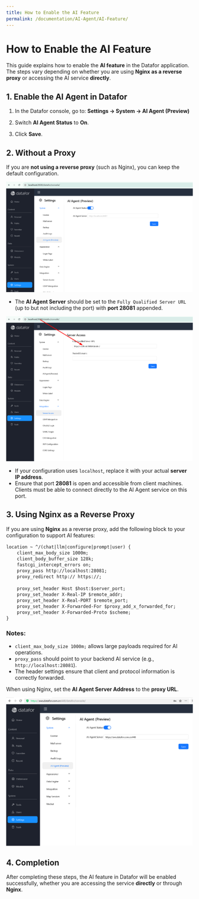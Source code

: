 ```yaml
---
title: How to Enable the AI Feature
permalink: /documentation/AI-Agent/AI-Feature/
---
```

# How to Enable the AI Feature

This guide explains how to enable the **AI feature** in the Datafor application. The steps vary depending on whether you are using **Nginx as a reverse proxy** or accessing the AI service **directly**.

## 1. Enable the AI Agent in Datafor

1. In the Datafor console, go to:
   **Settings → System → AI Agent (Preview)**

2. Switch **AI Agent Status** to **On**.

3. Click **Save**.

## 2. Without a Proxy

If you are **not using a reverse proxy** (such as Nginx), you can keep the default configuration.

<div align="left"><img src="./images/default.png" /></div>  

* The **AI Agent Server** should be set to the `Fully Qualified Server URL` (up to but not including the port) with **port 28081** appended.

<div align="left"><img src="./images/site.png" /></div>  

* If your configuration uses `localhost`, replace it with your actual **server IP address**.
* Ensure that port **28081** is open and accessible from client machines. Clients must be able to connect directly to the AI Agent service on this port.

## 3. Using Nginx as a Reverse Proxy

If you are using **Nginx** as a reverse proxy, add the following block to your configuration to support AI features:

```nginx
location ~ ^/(chat|llm|configure|prompt|user) {
    client_max_body_size 1000m;
    client_body_buffer_size 128k;
    fastcgi_intercept_errors on;
    proxy_pass http://localhost:28081;
    proxy_redirect http:// https://;

    proxy_set_header Host $host:$server_port;
    proxy_set_header X-Real-IP $remote_addr;
    proxy_set_header X-Real-PORT $remote_port;
    proxy_set_header X-Forwarded-For $proxy_add_x_forwarded_for;
    proxy_set_header X-Forwarded-Proto $scheme;
}
```

### Notes:

* `client_max_body_size 1000m;` allows large payloads required for AI operations.
* `proxy_pass` should point to your backend AI service (e.g., `http://localhost:28081`).
* The header settings ensure that client and protocol information is correctly forwarded.

When using Nginx, set the **AI Agent Server Address** to the **proxy URL**.

<div align="left"><img src="./images/proxy.png" /></div>  

## 4. Completion

After completing these steps, the AI feature in Datafor will be enabled successfully, whether you are accessing the service **directly** or through **Nginx**.
